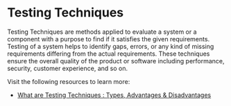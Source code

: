 # Testing Techniques

Testing Techniques are methods applied to evaluate a system or a component with a purpose to find if it satisfies the given requirements. Testing of a system helps to identify gaps, errors, or any kind of missing requirements differing from the actual requirements. These techniques ensure the overall quality of the product or software including performance, security, customer experience, and so on.

Visit the following resources to learn more:

- [What are Testing Techniques : Types, Advantages & Disadvantages](https://www.elprocus.com/what-are-testing-techniques-types-advantages-disadvantages/)